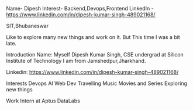 Name- Dipesh
Interest- Backend,Devops,Frontend
LinkedIn -https://www.linkedin.com/in/dipesh-kumar-singh-489021168/

SIT,Bhubaneswar

Like to explore many new things and work on it.
But This time I was a bit late. 

Introduction
Name: Myself Dipesh Kumar Singh, CSE undergrad at Silicon Institute of Technology
      I am from Jamshedpur,Jharkhand.

Linkedin: https://www.linkedin.com/in/dipesh-kumar-singh-489021168/

Interests
  Devops
  AI
  Web Dev
  Travelling
  Music 
  Movies and Series
  Exploring new things

Work
Intern at Aptus DataLabs
